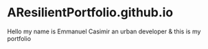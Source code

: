 # AResilientPortfolio.github.io
Hello my name is Emmanuel Casimir an urban developer & this is my portfolio 
